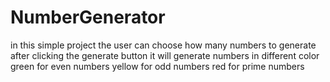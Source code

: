 # NumberGenerator
in this simple project the user can choose how many numbers to generate 
after clicking the generate button it will generate numbers in different color
green for even numbers
yellow for odd numbers
red for prime numbers
